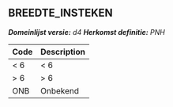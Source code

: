 ## BREEDTE_INSTEKEN

*__Domeinlijst versie:__ d4*
*__Herkomst definitie:__ PNH*

|__Code__ |__Description__	|
|	---	|	---	|
| < 6 | < 6 |
| > 6 | > 6 |
| ONB | Onbekend |
